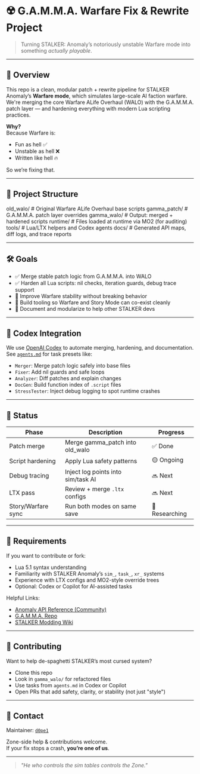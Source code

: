 # ☢️ G.A.M.M.A. Warfare Fix & Rewrite Project

> Turning STALKER: Anomaly’s notoriously unstable Warfare mode into something *actually playable*.

---

## 🧠 Overview

This repo is a clean, modular patch + rewrite pipeline for STALKER Anomaly’s **Warfare mode**, which simulates large-scale AI faction warfare.  
We're merging the core Warfare ALife Overhaul (WALO) with the G.A.M.M.A. patch layer — and hardening everything with modern Lua scripting practices.

**Why?**  
Because Warfare is:
- Fun as hell ✅  
- Unstable as hell ❌  
- Written like hell 🔥  

So we’re fixing that.

---

## 📁 Project Structure
old_walo/ # Original Warfare ALife Overhaul base scripts
gamma_patch/ # G.A.M.M.A. patch layer overrides
gamma_walo/ # Output: merged + hardened scripts
runtime/ # Files loaded at runtime via MO2 (for auditing)
tools/ # Lua/LTX helpers and Codex agents
docs/ # Generated API maps, diff logs, and trace reports

---

## 🛠️ Goals

- ✅ Merge stable patch logic from G.A.M.M.A. into WALO
- ✅ Harden all Lua scripts: nil checks, iteration guards, debug trace support
- 🔄 Improve Warfare stability without breaking behavior
- 🔁 Build tooling so Warfare and Story Mode can co-exist cleanly
- 🧠 Document and modularize to help other STALKER devs

---

## 🤖 Codex Integration

We use [OpenAI Codex](https://platform.openai.com/docs/guides/codex) to automate merging, hardening, and documentation.  
See [`agents.md`](./agents.md) for task presets like:

- `Merger`: Merge patch logic safely into base files
- `Fixer`: Add nil guards and safe loops
- `Analyzer`: Diff patches and explain changes
- `DocGen`: Build function index of `.script` files
- `StressTester`: Inject debug logging to spot runtime crashes

---

## 🧪 Status

| Phase              | Description                          | Progress |
|-------------------|--------------------------------------|----------|
| Patch merge        | Merge gamma_patch into old_walo      | ✅ Done  |
| Script hardening   | Apply Lua safety patterns            | 🟡 Ongoing |
| Debug tracing      | Inject log points into sim/task AI   | 🔜 Next |
| LTX pass           | Review + merge `.ltx` configs        | 🔜 Next |
| Story/Warfare sync | Run both modes on same save          | 🚧 Researching |

---

## 🧰 Requirements

If you want to contribute or fork:

- Lua 5.1 syntax understanding
- Familiarity with STALKER Anomaly’s `sim_`, `task_`, `xr_` systems
- Experience with LTX configs and MO2-style override trees
- Optional: Codex or Copilot for AI-assisted tasks

Helpful Links:
- [Anomaly API Reference (Community)](https://github.com/revolucas/anomaly-api-docs)
- [G.A.M.M.A. Repo](https://github.com/Grokitach/Stalker-GAMMA)
- [STALKER Modding Wiki](https://modwiki.stalker-game.com/Main_Page)

---

## 🧩 Contributing

Want to help de-spaghetti STALKER’s most cursed system?

- Clone this repo
- Look in `gamma_walo/` for refactored files
- Use tasks from `agents.md` in Codex or Copilot
- Open PRs that add safety, clarity, or stability (not just "style")

---

## 💬 Contact

Maintainer: [`d0pe1`](https://github.com/d0pe1)

Zone-side help & contributions welcome.  
If your fix stops a crash, **you’re one of us**.

---

> *"He who controls the sim tables controls the Zone."*
